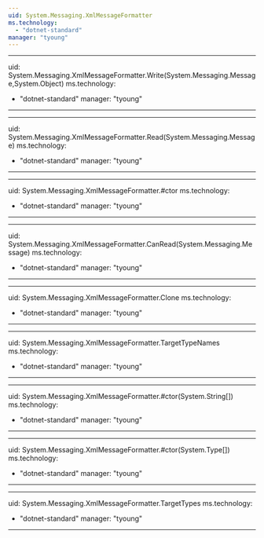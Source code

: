 ```yaml
---
uid: System.Messaging.XmlMessageFormatter
ms.technology: 
  - "dotnet-standard"
manager: "tyoung"
---
```


---
uid: System.Messaging.XmlMessageFormatter.Write(System.Messaging.Message,System.Object)
ms.technology: 
  - "dotnet-standard"
manager: "tyoung"
---

---
uid: System.Messaging.XmlMessageFormatter.Read(System.Messaging.Message)
ms.technology: 
  - "dotnet-standard"
manager: "tyoung"
---

---
uid: System.Messaging.XmlMessageFormatter.#ctor
ms.technology: 
  - "dotnet-standard"
manager: "tyoung"
---

---
uid: System.Messaging.XmlMessageFormatter.CanRead(System.Messaging.Message)
ms.technology: 
  - "dotnet-standard"
manager: "tyoung"
---

---
uid: System.Messaging.XmlMessageFormatter.Clone
ms.technology: 
  - "dotnet-standard"
manager: "tyoung"
---

---
uid: System.Messaging.XmlMessageFormatter.TargetTypeNames
ms.technology: 
  - "dotnet-standard"
manager: "tyoung"
---

---
uid: System.Messaging.XmlMessageFormatter.#ctor(System.String[])
ms.technology: 
  - "dotnet-standard"
manager: "tyoung"
---

---
uid: System.Messaging.XmlMessageFormatter.#ctor(System.Type[])
ms.technology: 
  - "dotnet-standard"
manager: "tyoung"
---

---
uid: System.Messaging.XmlMessageFormatter.TargetTypes
ms.technology: 
  - "dotnet-standard"
manager: "tyoung"
---
